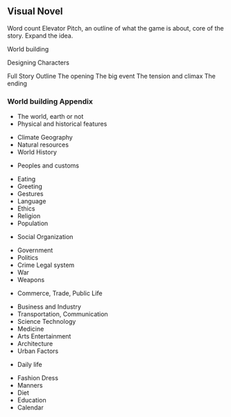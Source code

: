 ## Visual Novel

Word count
Elevator Pitch, an outline of what the game is about, core of the story.
Expand the idea.

World building 

Designing Characters

Full Story Outline
The opening
The big event
The tension and climax
The ending



### World building Appendix
* The world, earth or not
* Physical and historical features
- Climate Geography
- Natural resources
- World History
* Peoples and customs
- Eating
- Greeting
- Gestures
- Language
- Ethics
- Religion
- Population
* Social Organization
- Government
- Politics
- Crime Legal system
- War
- Weapons
* Commerce, Trade, Public Life
- Business and Industry
- Transportation, Communication
- Science Technology
- Medicine
- Arts Entertainment
- Architecture
- Urban Factors
* Daily life
- Fashion Dress
- Manners
- Diet
- Education
- Calendar 
